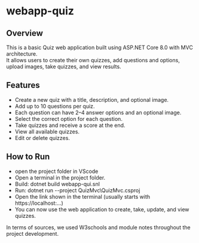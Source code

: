 # webapp-quiz

## Overview
This is a basic Quiz web application built using ASP.NET Core 8.0 with MVC architecture.  
It allows users to create their own quizzes, add questions and options, upload images, take quizzes, and view results.
## Features
- Create a new quiz with a title, description, and optional image.
- Add up to 10 questions per quiz.
- Each question can have 2–4 answer options and an optional image.
- Select the correct option for each question.
- Take quizzes and receive a score at the end.
- View all available quizzes.
- Edit or delete quizzes.
## How to Run
- open the project folder in VScode
- Open a terminal in the project folder.
- Build: dotnet build webapp-qui.snl
- Run: dotnet run --project QuizMvc\QuizMvc.csproj
- Open the link shown in the terminal (usually starts with https://localhost:...)
- You can now use the web application to create, take, update, and view quizzes.

In terms of sources, we used W3schools and module notes throughout the project development. 